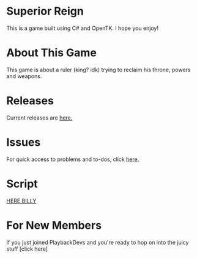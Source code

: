 
# Superior Reign
This is a game built using C# and OpenTK. I hope you enjoy!

# About This Game
This game is about a ruler (king? idk) trying to reclaim his throne, powers and weapons.

# Releases
Current releases are [here.](https://github.com/LordSuperior77/Superior-Reign/releases)

# Issues
For quick access to problems and to-dos, click [here.](https://github.com/LordSuperior77/Superior-Reign/issues)

# Script
[HERE BILLY](https://playbackdevs.github.io/Superior-Reign/Script)

# For New Members
If you just joined PlaybackDevs and you're ready to hop on into the juicy stuff [click here]
